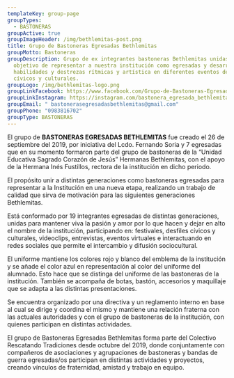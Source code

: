 ```yaml
---
templateKey: group-page
groupTypes:
  - BASTONERAS
groupActive: true
groupImageHeader: /img/bethlemitas-post.png
title: Grupo de Bastoneras Egresadas Bethlemitas
groupMotto: Bastoneras
groupDescription: Grupo de ex integrantes bastoneras Bethlemitas unidas con el
  objetivo de representar a nuestra institución como egresadas y desarrollar
  habilidades y destrezas rítmicas y artística en diferentes eventos deportivos,
  cívicos y culturales.
groupLogo: /img/bethlemitas-logo.png
groupLinkFacebook: https://www.facebook.com/Grupo-de-Bastoneras-Egresadas-Bethlemitas-100128138218900/
groupLinkInstagram: https://instagram.com/bastonera_egresada_bethlemita?utm_medium=copy_link
groupEmail: " bastonerasegresadasbethlemitas@gmail.com"
groupPhone: "0983816702"
groupType: BASTONERAS
---
```

El grupo de **BASTONERAS EGRESADAS BETHLEMITAS** fue creado el 26 de septiembre del 2019, por iniciativa del Lcdo. Fernando Soria y 7 egresadas que en su momento formaron parte del grupo de bastoneras de la “Unidad Educativa Sagrado Corazón de Jesús” Hermanas Bethlemitas, con el apoyo de la Hermana Inés Fustillos, rectora de la institución en dicho periodo.

El propósito unir a distintas generaciones como bastoneras egresadas para representar a la Institución en una nueva etapa, realizando un trabajo de calidad que sirva de motivación para las siguientes generaciones Bethlemitas.

Está conformado por 19 integrantes egresadas de distintas generaciones, unidas para mantener viva la pasión y amor por lo que hacen y dejar en alto el nombre de la institución, participando en: festivales, desfiles cívicos y culturales, videoclips, entrevistas, eventos virtuales e interactuando en redes sociales que permite el intercambio y difusión sociocultural. 

El uniforme mantiene los colores rojo y blanco del emblema de la institución y se añade el color azul en representación al color del uniforme del alumnado. Esto hace que se distinga del uniforme de las bastoneras de la institución. También se acompaña de botas, bastón, accesorios y maquillaje que se adapta a las distintas presentaciones.

Se encuentra organizado por una directiva y un reglamento interno en base al cual se dirige y coordina el mismo y mantiene una relación fraterna con las actuales autoridades y con el grupo de bastoneras de la institución, con quienes participan en distintas actividades.

El grupo de Bastoneras Egresadas Bethlemitas forma parte del Colectivo Rescatando Tradiciones desde octubre del 2019, donde conjuntamente con compañeros de asociaciones y agrupaciones de bastoneras y bandas de guerra egresadas/os participan en distintas actividades y proyectos, creando vínculos de fraternidad, amistad y trabajo en equipo.